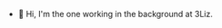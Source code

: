 - 👋 Hi, I'm the one working in the background at 3Liz.

<!---
3liz-bot/3liz-bot is a ✨ special ✨ repository because its `README.md` (this file) appears on your GitHub profile.
You can click the Preview link to take a look at your changes.
--->
